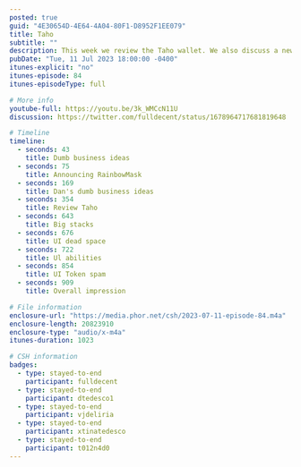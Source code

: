 ```yaml
---
posted: true
guid: "4E30654D-4E64-4A04-80F1-D8952F1EE079"
title: Taho
subtitle: ""
description: This week we review the Taho wallet. We also discuss a new concept in web3, RainbowMask, that has no accounts and signs every message non-interactively. Thanks to all who stayed until the end! 
pubDate: "Tue, 11 Jul 2023 18:00:00 -0400"
itunes-explicit: "no"
itunes-episode: 84
itunes-episodeType: full

# More info
youtube-full: https://youtu.be/3k_WMCcN11U
discussion: https://twitter.com/fulldecent/status/1678964717681819648

# Timeline
timeline:
  - seconds: 43
    title: Dumb business ideas
  - seconds: 75
    title: Announcing RainbowMask
  - seconds: 169
    title: Dan's dumb business ideas
  - seconds: 354
    title: Review Taho
  - seconds: 643
    title: Big stacks
  - seconds: 676
    title: UI dead space
  - seconds: 722
    title: Ul abilities
  - seconds: 854
    title: UI Token spam
  - seconds: 909
    title: Overall impression

# File information
enclosure-url: "https://media.phor.net/csh/2023-07-11-episode-84.m4a"
enclosure-length: 20823910
enclosure-type: "audio/x-m4a"
itunes-duration: 1023

# CSH information
badges:
  - type: stayed-to-end
    participant: fulldecent
  - type: stayed-to-end
    participant: dtedesco1
  - type: stayed-to-end
    participant: vjdeliria
  - type: stayed-to-end
    participant: xtinatedesco
  - type: stayed-to-end
    participant: t012n4d0
---
```

